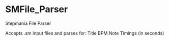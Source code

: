 # SMFile_Parser
Stepmania File Parser

Accepts .sm input files and parses for:
Title
BPM
Note Timings (in seconds)
